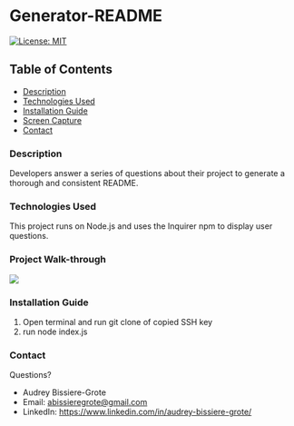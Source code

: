 # Generator-README
[![License: MIT](https://img.shields.io/badge/License-MIT-yellow.svg)](https://opensource.org/licenses/MIT)

## Table of Contents
* [Description](#description)
* [Technologies Used](#technologies-used)
* [Installation Guide](#installation-guide)
* [Screen Capture](#Screen-Capture)
* [Contact](#contact)

### Description 
Developers answer a series of questions about their project 
to generate a thorough and consistent README.

### Technologies Used
This project runs on Node.js and uses the Inquirer npm to display user questions. 

### Project Walk-through 

![](project-gif.gif)

### Installation Guide
1. Open terminal and run git clone of copied SSH key
2. run node index.js

### Contact 
Questions? 

* Audrey Bissiere-Grote
* Email: abissieregrote@gmail.com
* LinkedIn: https://www.linkedin.com/in/audrey-bissiere-grote/

